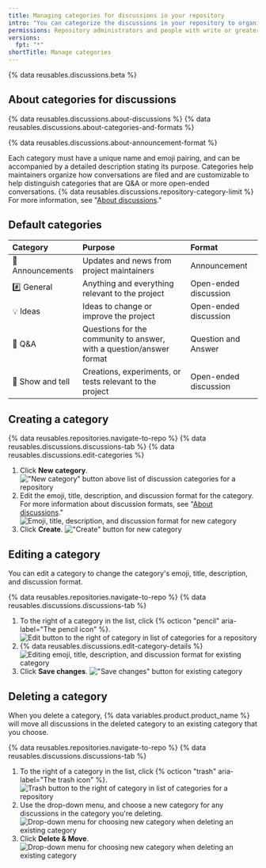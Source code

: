 ```yaml
---
title: Managing categories for discussions in your repository
intro: "You can categorize the discussions in your repository to organize conversations for your community members, and you can choose a format for each category."
permissions: Repository administrators and people with write or greater access to a repository can manage categories for discussions in the repository.
versions:
  fpt: "*"
shortTitle: Manage categories
---
```


{% data reusables.discussions.beta %}

## About categories for discussions

{% data reusables.discussions.about-discussions %} {% data reusables.discussions.about-categories-and-formats %}

{% data reusables.discussions.about-announcement-format %}

Each category must have a unique name and emoji pairing, and can be accompanied by a detailed description stating its purpose. Categories help maintainers organize how conversations are filed and are customizable to help distinguish categories that are Q&A or more open-ended conversations. {% data reusables.discussions.repository-category-limit %} For more information, see "[About discussions](/discussions/collaborating-with-your-community-using-discussions/about-discussions#about-categories-and-formats-for-discussions)."

## Default categories

| Category         | Purpose                                                              | Format                |
| :--------------- | :------------------------------------------------------------------- | :-------------------- |
| 📣 Announcements | Updates and news from project maintainers                            | Announcement          |
| #️⃣ General       | Anything and everything relevant to the project                      | Open-ended discussion |
| 💡 Ideas         | Ideas to change or improve the project                               | Open-ended discussion |
| 🙏 Q&A           | Questions for the community to answer, with a question/answer format | Question and Answer   |
| 🙌 Show and tell | Creations, experiments, or tests relevant to the project             | Open-ended discussion |

## Creating a category

{% data reusables.repositories.navigate-to-repo %}
{% data reusables.discussions.discussions-tab %}
{% data reusables.discussions.edit-categories %}

1. Click **New category**.
   !["New category" button above list of discussion categories for a repository](/assets/images/help/discussions/click-new-category-button.png)
1. Edit the emoji, title, description, and discussion format for the category. For more information about discussion formats, see "[About discussions](/discussions/collaborating-with-your-community-using-discussions/about-discussions#about-categories-and-formats-for-discussions)."
   ![Emoji, title, description, and discussion format for new category](/assets/images/help/discussions/edit-category-details.png)
1. Click **Create**.
   !["Create" button for new category](/assets/images/help/discussions/new-category-click-create-button.png)

## Editing a category

You can edit a category to change the category's emoji, title, description, and discussion format.

{% data reusables.repositories.navigate-to-repo %}
{% data reusables.discussions.discussions-tab %}

1. To the right of a category in the list, click {% octicon "pencil" aria-label="The pencil icon" %}.
   ![Edit button to the right of category in list of categories for a repository](/assets/images/help/discussions/click-edit-for-category.png)
1. {% data reusables.discussions.edit-category-details %}
   ![Editing emoji, title, description, and discussion format for existing category](/assets/images/help/discussions/edit-existing-category-details.png)
1. Click **Save changes**.
   !["Save changes" button for existing category](/assets/images/help/discussions/existing-category-click-save-changes-button.png)

## Deleting a category

When you delete a category, {% data variables.product.product_name %} will move all discussions in the deleted category to an existing category that you choose.

{% data reusables.repositories.navigate-to-repo %}
{% data reusables.discussions.discussions-tab %}

1. To the right of a category in the list, click {% octicon "trash" aria-label="The trash icon" %}.
   ![Trash button to the right of category in list of categories for a repository](/assets/images/help/discussions/click-delete-for-category.png)
1. Use the drop-down menu, and choose a new category for any discussions in the category you're deleting.
   ![Drop-down menu for choosing new category when deleting an existing category](/assets/images/help/discussions/choose-new-category.png)
1. Click **Delete & Move**.
   ![Drop-down menu for choosing new category when deleting an existing category](/assets/images/help/discussions/click-delete-and-move-button.png)
